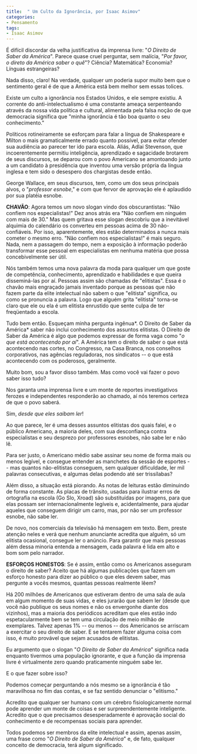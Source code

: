 ```yaml
---
title:  " Um Culto da Ignorância, por Isaac Asimov"
categories: 
- Pensamento
tags:
- Isaac Asimov
---
```

É difícil discordar da velha justificativa da imprensa livre: "*O Direito de Saber da América*". Parece quase cruel perguntar, sem malícia, "*Por favor, o direto da América saber o quê*"? Ciência? Matemática? Economia? Línguas estrangeiras?

Nada disso, claro! Na verdade, qualquer um poderia supor muito bem que o sentimento geral é de que a América está bem melhor sem essas tolices.

Existe um culto a ignorância nos Estados Unidos, e ele sempre existiu. A corrente do anti-intelectualismo é uma constante ameaça serpenteando através da nossa vida política e cultural, alimentada pela falsa noção de que democracia significa que "minha ignorância é tão boa quanto o seu conhecimento."

Políticos rotineiramente se esforçam para falar a língua de Shakespeare e Milton o mais gramaticalmente errado quanto possível, para evitar ofender sua audiência ao parecer ter ido para escola. Aliás, Adlai Stevenson, que incoerentemente permitiu inteligência, aprendizado e sagacidade brotarem de seus discursos, se deparou com o povo Americano se amontoando junto a um candidato à presidência que inventou uma versão própria da língua inglesa e tem sido o desespero dos chargistas desde então.

George Wallace, em seus discursos, tem, como um dos seus principais alvos, o "*professor esnobe*," e com que fervor de aprovação ele é aplaudido por sua platéia esnobe.

**CHAVÃO**: Agora temos um novo slogan vindo dos obscurantistas: "Não confiem nos especialistas!" Dez anos atrás era "Não confiem em ninguém com mais de 30." Mas quem gritava esse slogan descobriu que a inevitável alquimia do calendário os converteu em pessoas acima de 30 não-confiáveis. Por isso, aparentemente, eles estão determinados a nunca mais cometer o mesmo erro. "Não confiem nos especialistas!" é mais seguro. Nada, nem a passagem do tempo, nem a exposição à informação poderão transformar esse pessoal em especialistas em nenhuma matéria que possa concebivelmente ser útil.

Nós também temos uma nova palavra da moda para qualquer um que goste de competência, conhecimento, aprendizado e habilidades e que queira disseminá-las por aí. Pessoas assim são chamadas de "elitistas". Essa é o chavão mais engraçado jamais inventado porque as pessoas que não fazem parte da elite intelectual não sabem o que "elitista" significa, ou como se pronuncia a palavra. Logo que alguém grita "elitista" torna-se claro que ele ou ela é um elitista enrustido que sente culpa de ter freqüentado a escola.

Tudo bem então. Esqueçam minha pergunta ingênua*. O Direito de Saber da América* saber não inclui conhecimento dos assuntos elitistas. O Direito de Saber da América é algo que podemos expressar de forma vaga como "*o que está acontecendo por aí*". A América tem o direito de saber o que está acontecendo nas cortes, no Congresso, na Casa Branca, nos conselhos corporativos, nas agências reguladoras, nos sindicatos -- o que está acontecendo com os poderosos, geralmente.

Muito bom, sou a favor disso também. Mas como você vai fazer o povo saber isso tudo?

Nos garanta uma imprensa livre e um monte de reportes investigativos ferozes e independentes responderão ao chamado, aí nós teremos certeza de que o povo saberá.

Sim, *desde que eles saibam ler*!

Ao que parece, ler é uma desses assuntos elitistas dos quais falei, e o público Americano, a maioria deles, com sua desconfiança contra especialistas e seu desprezo por professores esnobes, não sabe ler e não lê.

Para ser justo, o Americano médio sabe assinar seu nome de forma mais ou menos legível, e consegue entender as manchetes da sessão de esportes -- mas quantos não-elitistas conseguem, sem qualquer dificuldade, ler mil palavras consecutivas, e algumas delas podendo até ser trissílabas?

Além disso, a situação está piorando. As notas de leituras estão diminuindo de forma constante. As placas de trânsito, usadas para ilustrar erros de ortografia na escola (Go Slo, Xroad) são substituídas por imagens, para que elas possam ser internacionalmente legíveis e, acidentalmente, para ajudar aqueles que conseguem dirigir um carro, mas, por não ser um professor esnobe, não sabe ler.

De novo, nos comerciais da televisão há mensagem em texto. Bem, preste atenção neles e verá que nenhum anunciante acredita que alguém, só um elitista ocasional, consegue ler o anúncio. Para garantir que mais pessoas além dessa minoria entenda a mensagem, cada palavra é lida em alto e bom som pelo narrador.

**ESFORÇOS HONESTOS**: Se é assim, então como os Americanos asseguram o direito de saber? Aceito que há algumas publicações que fazem um esforço honesto para dizer ao público o que eles devem saber, mas pergunte a vocês mesmos, quantas pessoas realmente lêem?

Há 200 milhões de Americanos que estiveram dentro de uma sala de aula em algum momento de suas vidas, e eles jurarão que sabem ler (desde que você não publique os seus nomes e não os envergonhe diante dos vizinhos), mas a maioria dos periódicos acreditam que eles estão indo espetacularmente bem se tem uma circulação de meio milhão de exemplares. Talvez apenas 1% -- ou menos -- dos Americanos se arriscam a exercitar o seu direito de saber. E se tentarem fazer alguma coisa com isso, é muito provável que sejam acusados de elitistas.

Eu argumento que o slogan "*O Direito de Saber da América*" significa nada enquanto tivermos uma população ignorante, e que a função da imprensa livre é virtualmente zero quando praticamente ninguém sabe ler.

E o que fazer sobre isso?

Podemos começar perguntando a nós mesmo se a ignorância é tão maravilhosa no fim das contas, e se faz sentido denunciar o "elitismo."

Acredito que qualquer ser humano com um cérebro fisiologicamente normal pode aprender um monte de coisas e ser surpreendentemente inteligente. Acredito que o que precisamos desesperadamente é aprovação social do conhecimento e de recompensas sociais para aprender.

Todos podemos ser membros da elite intelectual e assim, apenas assim, uma frase como "*O Direito de Saber da América*" e, de fato, qualquer conceito de democracia, terá algum significado.
